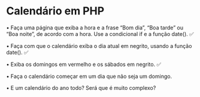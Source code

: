 # Calendário em PHP

• Faça uma página que exiba a hora e a frase “Bom dia”, “Boa tarde” ou “Boa
noite”, de acordo com a hora. Use a condicional if e a função date(). ✅

• Faça com que o calendário exiba o dia atual em negrito, usando a função
date(). ✅

• Exiba os domingos em vermelho e os sábados em negrito. ✅

• Faça o calendário começar em um dia que não seja um domingo.

• E um calendário do ano todo? Será que é muito complexo?
